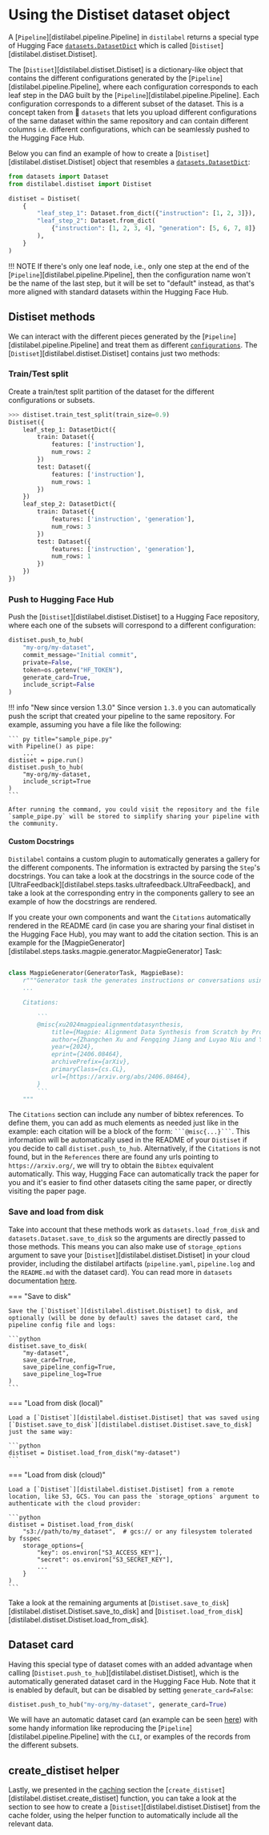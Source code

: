 # Using the Distiset dataset object

A [`Pipeline`][distilabel.pipeline.Pipeline] in `distilabel` returns a special type of Hugging Face [`datasets.DatasetDict`](https://huggingface.co/docs/datasets/main/en/package_reference/main_classes#datasets.DatasetDict) which is called [`Distiset`][distilabel.distiset.Distiset].

The [`Distiset`][distilabel.distiset.Distiset] is a dictionary-like object that contains the different configurations generated by the [`Pipeline`][distilabel.pipeline.Pipeline], where each configuration corresponds to each leaf step in the DAG built by the [`Pipeline`][distilabel.pipeline.Pipeline]. Each configuration corresponds to a different subset of the dataset. This is a concept taken from 🤗 `datasets` that lets you upload different configurations of the same dataset within the same repository and can contain different columns i.e. different configurations, which can be seamlessly pushed to the Hugging Face Hub.

Below you can find an example of how to create a [`Distiset`][distilabel.distiset.Distiset] object that resembles a [`datasets.DatasetDict`](https://huggingface.co/docs/datasets/main/en/package_reference/main_classes#datasets.DatasetDict):

```python
from datasets import Dataset
from distilabel.distiset import Distiset

distiset = Distiset(
    {
        "leaf_step_1": Dataset.from_dict({"instruction": [1, 2, 3]}),
        "leaf_step_2": Dataset.from_dict(
            {"instruction": [1, 2, 3, 4], "generation": [5, 6, 7, 8]}
        ),
    }
)
```

!!! NOTE
    If there's only one leaf node, i.e., only one step at the end of the [`Pipeline`][distilabel.pipeline.Pipeline], then the configuration name won't be the name of the last step, but it will be set to "default" instead, as that's more aligned with standard datasets within the Hugging Face Hub.

## Distiset methods

We can interact with the different pieces generated by the [`Pipeline`][distilabel.pipeline.Pipeline] and treat them as different [`configurations`](https://huggingface.co/docs/datasets-server/configs_and_splits#configurations). The [`Distiset`][distilabel.distiset.Distiset] contains just two methods:

### Train/Test split

Create a train/test split partition of the dataset for the different configurations or subsets.

```python
>>> distiset.train_test_split(train_size=0.9)
Distiset({
    leaf_step_1: DatasetDict({
        train: Dataset({
            features: ['instruction'],
            num_rows: 2
        })
        test: Dataset({
            features: ['instruction'],
            num_rows: 1
        })
    })
    leaf_step_2: DatasetDict({
        train: Dataset({
            features: ['instruction', 'generation'],
            num_rows: 3
        })
        test: Dataset({
            features: ['instruction', 'generation'],
            num_rows: 1
        })
    })
})
```

### Push to Hugging Face Hub

Push the [`Distiset`][distilabel.distiset.Distiset] to a Hugging Face repository, where each one of the subsets will correspond to a different configuration:

```python
distiset.push_to_hub(
    "my-org/my-dataset",
    commit_message="Initial commit",
    private=False,
    token=os.getenv("HF_TOKEN"),
    generate_card=True,
    include_script=False
)
```

!!! info "New since version 1.3.0"
    Since version `1.3.0` you can automatically push the script that created your pipeline to the same repository. For example, assuming you have a file like the following:

    ``` py title="sample_pipe.py"
    with Pipeline() as pipe:
        ...
    distiset = pipe.run()
    distiset.push_to_hub(
        "my-org/my-dataset,
        include_script=True
    )
    ```

    After running the command, you could visit the repository and the file `sample_pipe.py` will be stored to simplify sharing your pipeline with the community.



#### Custom Docstrings

`Distilabel` contains a custom plugin to automatically generates a gallery for the different components. The information is extracted by parsing the `Step`'s docstrings. You can take a look at the docstrings in the source code of the [UltraFeedback][distilabel.steps.tasks.ultrafeedback.UltraFeedback], and take a look at the corresponding entry in the components gallery to see an example of how the docstrings are rendered.

If you create your own components and want the `Citations` automatically rendered in the README card (in case you are sharing your final distiset in the Hugging Face Hub), you may want to add the citation section. This is an example for the [MagpieGenerator][distilabel.steps.tasks.magpie.generator.MagpieGenerator] Task:

```python

class MagpieGenerator(GeneratorTask, MagpieBase):
    r"""Generator task the generates instructions or conversations using Magpie.
    ...

    Citations:

        ```
        @misc{xu2024magpiealignmentdatasynthesis,
            title={Magpie: Alignment Data Synthesis from Scratch by Prompting Aligned LLMs with Nothing},
            author={Zhangchen Xu and Fengqing Jiang and Luyao Niu and Yuntian Deng and Radha Poovendran and Yejin Choi and Bill Yuchen Lin},
            year={2024},
            eprint={2406.08464},
            archivePrefix={arXiv},
            primaryClass={cs.CL},
            url={https://arxiv.org/abs/2406.08464},
        }
        ```
    """
```

The `Citations` section can include any number of bibtex references. To define them, you can add as much elements as needed just like in the example: each citation will be a block of the form: ` ```@misc{...}``` `. This information will be automatically used in the README of your `Distiset` if you decide to call `distiset.push_to_hub`. Alternatively, if the `Citations` is not found, but in the `References` there are found any urls pointing to `https://arxiv.org/`, we will try to obtain the `Bibtex` equivalent automatically. This way, Hugging Face can automatically track the paper for you and it's easier to find other datasets citing the same paper, or directly visiting the paper page.

### Save and load from disk

Take into account that these methods work as `datasets.load_from_disk` and `datasets.Dataset.save_to_disk` so the arguments are directly passed to those methods. This means you can also make use of `storage_options` argument to save your [`Distiset`][distilabel.distiset.Distiset] in your cloud provider, including the distilabel artifacts (`pipeline.yaml`, `pipeline.log` and the `README.md` with the dataset card). You can read more in `datasets` documentation [here](https://huggingface.co/docs/datasets/filesystems#saving-serialized-datasets).

=== "Save to disk"

    Save the [`Distiset`][distilabel.distiset.Distiset] to disk, and optionally (will be done by default) saves the dataset card, the pipeline config file and logs:

    ```python
    distiset.save_to_disk(
        "my-dataset",
        save_card=True,
        save_pipeline_config=True,
        save_pipeline_log=True
    )
    ```

=== "Load from disk (local)"

    Load a [`Distiset`][distilabel.distiset.Distiset] that was saved using [`Distiset.save_to_disk`][distilabel.distiset.Distiset.save_to_disk] just the same way:

    ```python
    distiset = Distiset.load_from_disk("my-dataset")
    ```

=== "Load from disk (cloud)"

    Load a [`Distiset`][distilabel.distiset.Distiset] from a remote location, like S3, GCS. You can pass the `storage_options` argument to authenticate with the cloud provider:

    ```python
    distiset = Distiset.load_from_disk(
        "s3://path/to/my_dataset",  # gcs:// or any filesystem tolerated by fsspec
        storage_options={
            "key": os.environ["S3_ACCESS_KEY"],
            "secret": os.environ["S3_SECRET_KEY"],
            ...
        }
    )
    ```

Take a look at the remaining arguments at [`Distiset.save_to_disk`][distilabel.distiset.Distiset.save_to_disk] and [`Distiset.load_from_disk`][distilabel.distiset.Distiset.load_from_disk].

## Dataset card

Having this special type of dataset comes with an added advantage when calling [`Distiset.push_to_hub`][distilabel.distiset.Distiset], which is the automatically generated dataset card in the Hugging Face Hub. Note that it is enabled by default, but can be disabled by setting `generate_card=False`:

```python
distiset.push_to_hub("my-org/my-dataset", generate_card=True)
```

We will have an automatic dataset card (an example can be seen [here](https://huggingface.co/datasets/distilabel-internal-testing/deita)) with some handy information like reproducing the [`Pipeline`][distilabel.pipeline.Pipeline] with the `CLI`, or examples of the records from the different subsets.


## create_distiset helper

Lastly, we presented in the [caching](./caching.md) section the [`create_distiset`][distilabel.distiset.create_distiset] function, you can take a look at the section to see how to create a [`Distiset`][distilabel.distiset.Distiset] from the cache folder, using the helper function to automatically include all the relevant data.
